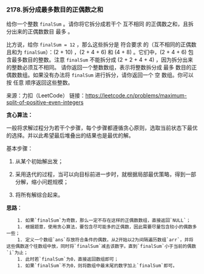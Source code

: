 ### 2178.拆分成最多数目的正偶数之和

给你一个整数 `finalSum` 。请你将它拆分成若干个 互不相同 的正偶数之和，且拆分出来的正偶数数目 最多 。

比方说，给你 `finalSum = 12` ，那么这些拆分是 符合要求 的（互不相同的正偶数且和为 `finalSum`）：(2 + 10) ，(2 + 4 + 6) 和 (4 + 8) 。它们中，(2 + 4 + 6) 包含最多数目的整数。注意 `finalSum` 不能拆分成 (2 + 2 + 4 + 4) ，因为拆分出来的整数必须互不相同。
请你返回一个整数数组，表示将整数拆分成 最多 数目的正偶数数组。如果没有办法将 `finalSum` 进行拆分，请你返回一个 空 数组。你可以按 任意 顺序返回这些整数。

来源：力扣（LeetCode）
链接：https://leetcode.cn/problems/maximum-split-of-positive-even-integers


**贪心算法：**

​		一般将求解过程分为若干个步骤，每个步骤都遵循贪心原则，选取当前状态下最优的选择。并以此希望最后堆叠出的结果也是最优的解。

基本步骤：

   1. 从某个初始解出发；

   2. 采用迭代的过程，当可以向目标前进一步时，就根据局部最优策略，得到一部分解，缩小问题规模；

   3. 将所有解综合起来。

      

**思路**：

		1. 如果`finalSum`为奇数，那么一定不存在这样的正偶数数组，直接返回`NULL`；
		1. 根据题意，使用贪心算法，要包含尽可能多的正偶数，因此需要尽量包含较小的偶数多一些；
		1. 定义一个数组`ans`存放符合条件的偶数，从2开始以2为间隔遍历数组`arr`，并将这些偶数逐个往数组中放，同时将`finalSum`减去该数字。直到`finalSum`小于当前的偶数`i`为止；
		1. 此时若`finalSum`为0，直接返回数组即可；
		1. 如果`finalSum`不为0，则将数组中最末尾的数字加上`finalSum`即可。